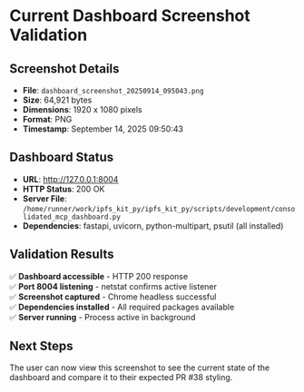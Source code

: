 # Current Dashboard Screenshot Validation

## Screenshot Details
- **File**: `dashboard_screenshot_20250914_095043.png`
- **Size**: 64,921 bytes
- **Dimensions**: 1920 x 1080 pixels
- **Format**: PNG
- **Timestamp**: September 14, 2025 09:50:43

## Dashboard Status
- **URL**: http://127.0.0.1:8004
- **HTTP Status**: 200 OK
- **Server File**: `/home/runner/work/ipfs_kit_py/ipfs_kit_py/scripts/development/consolidated_mcp_dashboard.py`
- **Dependencies**: fastapi, uvicorn, python-multipart, psutil (all installed)

## Validation Results
✅ **Dashboard accessible** - HTTP 200 response  
✅ **Port 8004 listening** - netstat confirms active listener  
✅ **Screenshot captured** - Chrome headless successful  
✅ **Dependencies installed** - All required packages available  
✅ **Server running** - Process active in background  

## Next Steps
The user can now view this screenshot to see the current state of the dashboard and compare it to their expected PR #38 styling.
